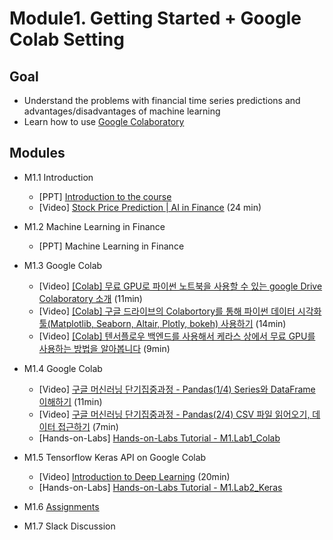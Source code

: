 # Module1. Getting Started + Google Colab Setting
## Goal
- Understand the problems with financial time series predictions and advantages/disadvantages of machine learning
- Learn how to use [Google Colaboratory](https://colab.research.google.com/)

## Modules
- M1.1 Introduction
    - [PPT] [Introduction to the course]()
    - [Video] [Stock Price Prediction | AI in Finance](https://www.youtube.com/watch?v=7vunJlqLZok) (24 min)

- M1.2 Machine Learning in Finance
    - [PPT] Machine Learning in Finance

- M1.3 Google Colab
    - [Video] [[Colab] 무료 GPU로 파이썬 노트북을 사용할 수 있는 google Drive Colaboratory 소개](https://youtu.be/XRBXMohjQos) (11min)
    - [Video] [[Colab] 구글 드라이브의 Colabortory를 통해 파이썬 데이터 시각화툴(Matplotlib, Seaborn, Altair, Plotly, bokeh) 사용하기](https://youtu.be/GCJQ9zbAhPo) (14min)
    - [Video] [[Colab] 텐서플로우 백엔드를 사용해서 케라스 상에서 무료 GPU를 사용하는 방법을 알아봅니다](https://youtu.be/UKujX90xLHo) (9min)

- M1.4 Google Colab
    - [Video] [구글 머신러닝 단기집중과정 - Pandas(1/4) Series와 DataFrame 이해하기](https://www.youtube.com/watch?v=CIdY2IZ5sE4&index=5&list=PLaTc2c6yEwmo9MZi-0OLi8F6bM6AA0wjE) (11min)
    - [Video] [구글 머신러닝 단기집중과정 - Pandas(2/4) CSV 파일 읽어오기, 데이터 접근하기](https://www.youtube.com/watch?v=NUyypQjSRzw&index=6&list=PLaTc2c6yEwmo9MZi-0OLi8F6bM6AA0wjE) (7min)
    - [Hands-on-Labs] [Hands-on-Labs Tutorial - M1.Lab1_Colab]()

- M1.5 Tensorflow Keras API on Google Colab
    - [Video] [Introduction to Deep Learning](https://pythonprogramming.net/introduction-deep-learning-python-tensorflow-keras/) (20min)
    - [Hands-on-Labs] [Hands-on-Labs Tutorial - M1.Lab2_Keras]()

- M1.6 [Assignments](https://docs.google.com/forms/d/e/1FAIpQLScccRwE4-4krpGQ1ZfCzIMCGA0AjgoBV3JHt4ZCO39eLvJlgg/viewform)

- M1.7 Slack Discussion
